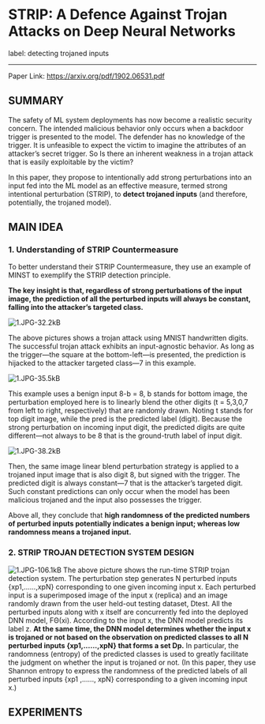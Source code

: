 ﻿# STRIP: A Defence Against Trojan Attacks on Deep Neural Networks 

label: detecting trojaned inputs

---
Paper Link: https://arxiv.org/pdf/1902.06531.pdf

## SUMMARY  
The safety of ML system deployments has now become a realistic security concern. The intended malicious behavior only occurs when a backdoor trigger is presented to the model. The defender has no knowledge of the trigger. It is unfeasible to expect the victim to imagine the attributes of an attacker’s secret trigger. So Is there an inherent weakness in a trojan attack that is easily exploitable by the victim?  

In this paper, they propose to intentionally add strong perturbations into an input fed into the ML model as an effective measure, termed strong intentional perturbation (STRIP), to **detect trojaned inputs** (and therefore, potentially, the trojaned model).

## MAIN IDEA
### 1. Understanding of STRIP Countermeasure  
To better understand their STRIP Countermeasure, they use an example of MINST to exemplify the STRIP detection principle.   

**The key insight is that, regardless of strong perturbations of the input image, the prediction of all the perturbed inputs will always be constant, falling into the attacker’s targeted class.**  

![1.JPG-32.2kB][1]

The above pictures shows a trojan attack using MNIST handwritten digits. The successful trojan attack exhibits an input-agnostic behavior. As long as the trigger—the square at the bottom-left—is presented, the prediction is hijacked to the attacker targeted class—7 in this example.  

![1.JPG-35.5kB][2]

This example uses a benign input 8-b = 8, b stands for bottom image, the perturbation employed here is to linearly blend the other digits (t = 5,3,0,7 from left to right, respectively) that are randomly drawn. Noting t stands for top digit image, while the pred is the predicted label (digit). Because the strong perturbation on incoming input digit, the predicted digits are quite different—not always to be 8 that is the ground-truth label of input digit.  

![1.JPG-38.2kB][3]

Then, the same image linear blend perturbation strategy is applied to a trojaned input image that is also digit 8, but signed with the trigger. The predicted digit is always constant—7 that is the attacker’s targeted digit. Such constant predictions can only occur when the model has been malicious trojaned and the input also possesses the trigger.  

Above all, they conclude that **high randomness of the predicted numbers of perturbed inputs potentially indicates a benign input; whereas low randomness means a trojaned input.**

### 2. STRIP TROJAN DETECTION SYSTEM DESIGN 

![1.JPG-106.1kB][4]
The above picture shows the run-time STRIP trojan detection system. The perturbation step generates N perturbed inputs {xp1,......,xpN} corresponding to one given incoming input x. Each perturbed input is a superimposed image of the input x (replica) and an image randomly drawn from the user held-out testing dataset, Dtest. All the perturbed inputs along with x itself are concurrently fed into the deployed DNN model, FΘ(xi). According to the input x, the DNN model predicts its label z. **At the same time, the DNN model determines whether the input x is trojaned or not based on the observation on predicted classes to all N perturbed inputs {xp1,......,xpN} that forms a set Dp.** In particular, the randomness (entropy) of the predicted classes is used to greatly facilitate the judgment on whether the input is trojaned or not. (In this paper, they use Shannon entropy to express the randomness of the predicted labels of all perturbed inputs {xp1 ,......, xpN} corresponding to a given incoming input x.)

## EXPERIMENTS


  [1]: http://static.zybuluo.com/Shenao/qmnd5x6pmu8a9i6avzolqlcc/1.JPG
  [2]: http://static.zybuluo.com/Shenao/3rvrm3derusbcz3u3dwapcvc/1.JPG
  [3]: http://static.zybuluo.com/Shenao/s6s3dalt3wzlj27r2rwyrned/1.JPG
  [4]: http://static.zybuluo.com/Shenao/g03j1bjmnbzq6x9f0j73qj5u/1.JPG